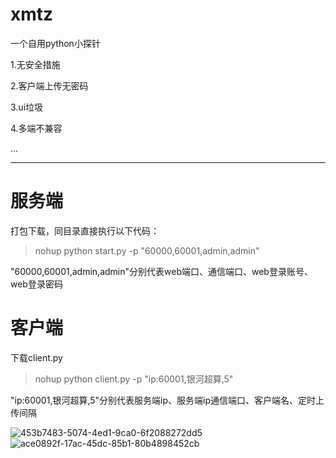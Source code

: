 # xmtz
一个自用python小探针

1.无安全措施

2.客户端上传无密码

3.ui垃圾

4.多端不兼容

...

---

# 服务端

打包下载，同目录直接执行以下代码：
>nohup python start.py -p "60000,60001,admin,admin"

"60000,60001,admin,admin"分别代表web端口、通信端口、web登录账号、web登录密码

# 客户端

下载client.py
>nohup python client.py -p "ip:60001,银河超算,5"

"ip:60001,银河超算,5"分别代表服务端ip、服务端ip通信端口、客户端名、定时上传间隔


![453b7483-5074-4ed1-9ca0-6f2088272dd5](https://github.com/user-attachments/assets/7d59120e-2c8a-4e99-affa-42491d96c00d)
![ace0892f-17ac-45dc-85b1-80b4898452cb](https://github.com/user-attachments/assets/e6a8b2d1-c02d-4273-90e1-8fdab78983d2)
